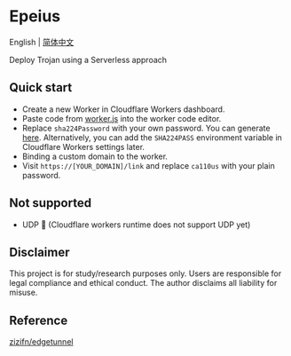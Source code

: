 # Epeius
English | [简体中文](./README.md)

Deploy Trojan using a Serverless approach

## Quick start
- Create a new Worker in Cloudflare Workers dashboard. 
- Paste code from [worker.js](./src/worker.js) into the worker code editor. 
- Replace `sha224Password` with your own password. You can generate [here](https://www.atatus.com/tools/sha224-to-hash). Alternatively, you can add the `SHA224PASS` environment variable in Cloudflare Workers settings later.
- Binding a custom domain to the worker.
- Visit `https://[YOUR_DOMAIN]/link` and replace `ca110us` with your plain password.

## Not supported
- UDP 🙅 (Cloudflare workers runtime does not support UDP yet)

## Disclaimer
This project is for study/research purposes only. Users are responsible for legal compliance and ethical conduct. The author disclaims all liability for misuse.

## Reference
[zizifn/edgetunnel](https://github.com/zizifn/edgetunnel)
